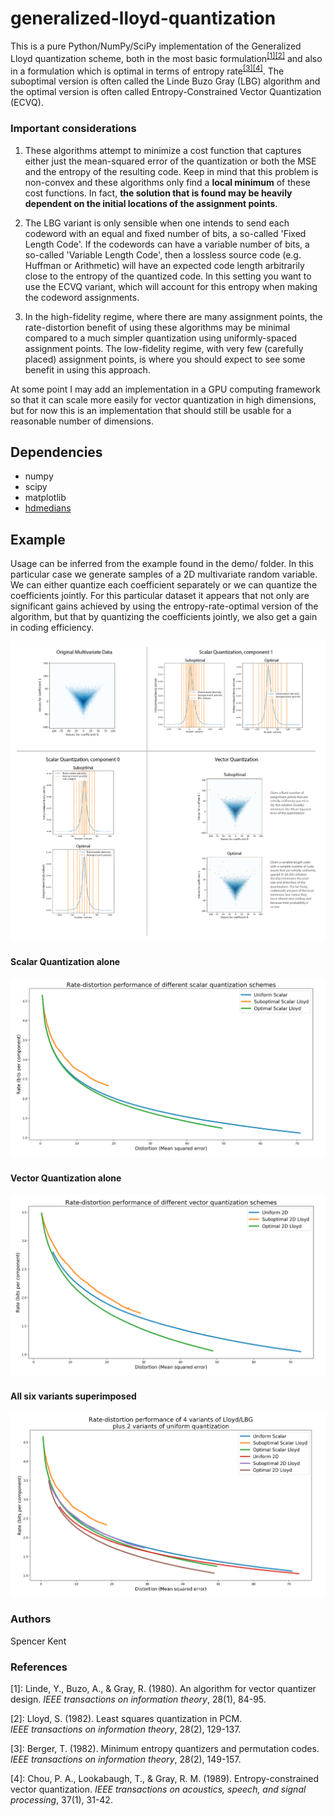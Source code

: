 generalized-lloyd-quantization
==============================
This is a pure Python/NumPy/SciPy implementation of the Generalized Lloyd quantization scheme,
both in the most basic formulation<sup>[[1]](#ref1)</sup><sup>[[2]](#ref1)</sup> and also in
a formulation which is optimal in terms of entropy rate<sup>[[3]](#ref1)</sup><sup>[[4]](#ref1)</sup>.
The suboptimal version is often called the Linde Buzo Gray (LBG) algorithm and the optimal
version is often called Entropy-Constrained Vector Quantization (ECVQ).

### Important considerations
1. These algorithms attempt to minimize a cost function that captures either just the mean-squared error
of the quantization or both the MSE and the entropy of the resulting code. Keep in mind that this problem
is non-convex and these algorithms only find a **local minimum** of these cost functions. In fact,
**the solution that is found may be heavily dependent on the initial locations of the assignment points**.

2. The LBG variant is only sensible when one intends to send each codeword with an equal and fixed
number of bits, a so-called 'Fixed Length Code'. If the codewords can have a variable number of bits,
a so-called 'Variable Length Code', then a lossless source code (e.g. Huffman or Arithmetic) will have an
expected code length arbitrarily close to the entropy of the quantized code. In this setting you want to
use the ECVQ variant, which will account for this entropy when making the codeword assignments.

3. In the high-fidelity regime, where there are many assignment points, the rate-distortion
benefit of using these algorithms may be minimal compared to a much simpler quantization using
uniformly-spaced assignment points. The low-fidelity regime, with very few (carefully placed) assignment points,
is where you should expect to see some benefit in using this approach.


At some point I may add an implementation in a GPU computing framework so that it can scale more
easily for vector quantization in high dimensions, but for now this is an implementation that
should still be usable for a reasonable number of dimensions.


## Dependencies
* numpy
* scipy
* matplotlib
* [hdmedians](https://github.com/daleroberts/hdmedians)

## Example
Usage can be inferred from the example found in the demo/ folder. In this particular case we
generate samples of a 2D multivariate random variable. We can either quantize each coefficient
separately or we can quantize the coefficients jointly. For this particular dataset it appears
that not only are significant gains achieved by using the entropy-rate-optimal version of the
algorithm, but that by quantizing the coefficients jointly, we also get a gain in coding
efficiency.

![alt text](generalized_lloyd_quantization/demo/plots/composite_demo_fig.png)
#### Scalar Quantization alone
![alt text](generalized_lloyd_quantization/demo/plots/rd_performance_example_scalar.png)
#### Vector Quantization alone
![alt text](generalized_lloyd_quantization/demo/plots/rd_performance_example_vector.png)
#### All six variants superimposed
![alt text](generalized_lloyd_quantization/demo/plots/rd_performance_example_all.png)

### Authors
Spencer Kent

### References
[<a name="ref1">1</a>]: Linde, Y., Buzo, A., & Gray, R. (1980).
An algorithm for vector quantizer design.
_IEEE transactions on information theory_, 28(1), 84-95.

[<a name="ref2">2</a>]: Lloyd, S. (1982).  Least squares quantization in PCM.  
_IEEE transactions on information theory_, 28(2), 129-137.

[<a name="ref3">3</a>]: Berger, T. (1982).
Minimum entropy quantizers and permutation codes.
_IEEE transactions on information theory_, 28(2), 149-157.

[<a name="ref3">4</a>]: Chou, P. A., Lookabaugh, T., & Gray, R. M. (1989).
Entropy-constrained vector quantization.
_IEEE transactions on acoustics, speech, and signal processing_, 37(1), 31-42.
